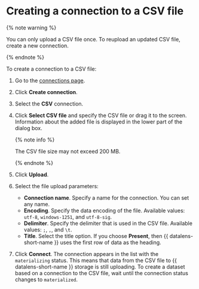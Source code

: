 # Creating a connection to a CSV file

{% note warning %}

You can only upload a CSV file once. To reupload an updated CSV file, create a new connection.

{% endnote %}

To create a connection to a CSV file:


1. Go to the [connections page](https://datalens.yandex.com/connections).

1. Click **Create connection**.

1. Select the **CSV** connection.

1. Click **Select CSV file** and specify the CSV file or drag it to the screen. Information about the added file is displayed in the lower part of the dialog box.

    {% note info %}

    The CSV file size may not exceed 200 MB.

    {% endnote %}

1. Click **Upload**.

1. Select the file upload parameters:
    - **Connection name**. Specify a name for the connection. You can set any name.
    - **Encoding**. Specify the data encoding of the file. Available values: `utf-8`, `windows-1251`, and `utf-8-sig`.
    - **Delimiter**. Specify the delimiter that is used in the CSV file. Available values: `;`, `,`, and `\t`.
    - **Title**. Select the title option. If you choose **Present**, then {{ datalens-short-name }} uses the first row of data as the heading.

1. Click **Connect**. The connection appears in the list with the `materializing` status. This means that data from the CSV file to {{ datalens-short-name }} storage is still uploading.
To create a dataset based on a connection to the CSV file, wait until the connection status changes to `materialized`.

